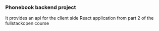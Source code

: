### Phonebook backend project

It provides an api for the client side React application from part 2 of the fullstackopen course
